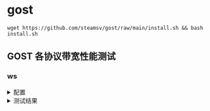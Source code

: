 # gost
```
wget https://github.com/steamsv/gost/raw/main/install.sh && bash install.sh
```

## GOST 各协议带宽性能测试

### ws

<details>
  <summary>配置</summary>

服务端
```
gost -L ws://:8443
```
客户端
```
gost -L tcp://:5201/127.0.0.1:5201 -F ws://gost.brook-5.com:8443 
```
</details>

<details>
  <summary>测试结果</summary>
[root@gostclient ~]# iperf3 -c 127.0.0.1 -R
Connecting to host 127.0.0.1, port 5201
Reverse mode, remote host 127.0.0.1 is sending
[  4] local 127.0.0.1 port 39182 connected to 127.0.0.1 port 5201
[ ID] Interval           Transfer     Bandwidth
[  4]   0.00-1.00   sec   449 MBytes  3.76 Gbits/sec                  
[  4]   1.00-2.00   sec   464 MBytes  3.89 Gbits/sec                  
[  4]   2.00-3.00   sec   431 MBytes  3.62 Gbits/sec                  
[  4]   3.00-4.00   sec   374 MBytes  3.15 Gbits/sec                  
[  4]   4.00-5.00   sec   370 MBytes  3.10 Gbits/sec                  
[  4]   5.00-6.00   sec   353 MBytes  2.97 Gbits/sec                  
[  4]   6.00-7.00   sec   365 MBytes  3.06 Gbits/sec                  
[  4]   7.00-8.00   sec   357 MBytes  2.99 Gbits/sec                  
[  4]   8.00-9.00   sec   346 MBytes  2.90 Gbits/sec                  
[  4]   9.00-10.00  sec   370 MBytes  3.10 Gbits/sec                  
- - - - - - - - - - - - - - - - - - - - - - - - -
[ ID] Interval           Transfer     Bandwidth       Retr
[  4]   0.00-10.00  sec  3.81 GBytes  3.27 Gbits/sec   71             sender
[  4]   0.00-10.00  sec  3.79 GBytes  3.25 Gbits/sec                  receiver

iperf Done.
</details>
